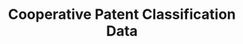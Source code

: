 ---
layout: default
bigquery: https://console.cloud.google.com/bigquery?p=patents-public-data&d=cpc&page=dataset
citation: '“Cooperative Patent Classification” by the EPO and USPTO, for public use. '
contributors: EPO, USPTO
cost: None
description: Cooperative Patent Classification Data contains the scheme and definitions
  of the Cooperative Patent Classification system for classifying patent documents.
  The CPC is the result of a partnership between the EPO and the USPTO in their joint
  effort to develop a common, internationally compatible classification system for
  technical documents, in particular patent publications, which will be used by both
  offices in the patent granting process
documentation: https://www.cooperativepatentclassification.org/cpcSchemeAndDefinitions
last_edit: 04/09/2022, 19:21:51
location: https://www.cooperativepatentclassification.org/index
maintained_by: USPTO, EPO
schema_fields:
- applicationReferences
- synonyms
- residual_references
- glossary
- titleFull
- limiting_references
- child_groups
- application_references
- symbol
- dateRevised
- breakdown_code
- children
- informativeReferences
- title_full
- childGroups
- sizeCache
- notAllocatable
- additional_only
- breakdownCode
- level
- title_part
- residualReferences
- date_revised
- informative_references
- not_allocatable
- limitingReferences
- parents
- ipc_concordant
- ipcConcordant
- definition
- titlePart
- status
shortname: cooperative_patent_classification
tags:
- patents
- science
title: Cooperative Patent Classification Data
uuid: 984374a7-16e9-4b35-9445-458daceb01bf
---